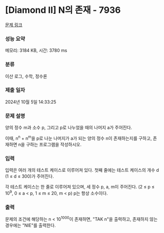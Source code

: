 # [Diamond II] N의 존재 - 7936 

[문제 링크](https://www.acmicpc.net/problem/7936) 

### 성능 요약

메모리: 3184 KB, 시간: 3780 ms

### 분류

이산 로그, 수학, 정수론

### 제출 일자

2024년 10월 5일 14:33:25

### 문제 설명

<p>양의 정수 m과 소수 p, 그리고 p로 나누었을 때의 나머지 a가 주어진다.</p>

<p>이때, n<sup>n</sup> + n<sup>m</sup>을 p로 나눈 나머지가 a가 되는 양의 정수 n이 존재하는지를 구하고, 존재하면 n을 구하는 프로그램을 작성하시오.</p>

### 입력 

 <p>입력은 여러 개의 테스트 케이스로 이루어져 있다. 첫째 줄에는 테스트 케이스의 개수 d (1 ≤ d ≤ 300)가 주어진다.</p>

<p>각 테스트 케이스는 한 줄로 이루어져 있으며, 세 정수 p, a, m이 주어진다. (2 ≤ p ≤ 10<sup>9</sup>, 0 ≤ a < p, 1 ≤ m ≤ 20, m < p) p는 항상 소수이다. </p>

### 출력 

 <p>문제의 조건에 해당하는 n < 10<sup>1000</sup>이 존재하면, "TAK n"을 출력하고, 존재하지 않는 경우에는 "NIE"를 출력한다.</p>

